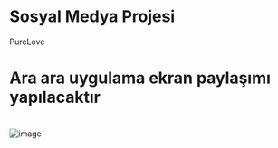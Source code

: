 # Sosyal Medya Projesi
PureLove

# Ara ara uygulama ekran paylaşımı yapılacaktır

#
#
#


![image](https://github.com/user-attachments/assets/cc0c54d7-8ac6-46bc-a3c0-7a6b958ec499)


